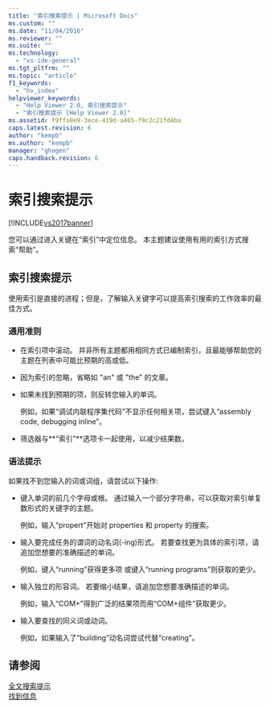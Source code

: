 ```yaml
---
title: "索引搜索提示 | Microsoft Docs"
ms.custom: ""
ms.date: "11/04/2016"
ms.reviewer: ""
ms.suite: ""
ms.technology: 
  - "vs-ide-general"
ms.tgt_pltfrm: ""
ms.topic: "article"
f1_keywords: 
  - "hv_index"
helpviewer_keywords: 
  - "Help Viewer 2.0, 索引搜索提示"
  - "索引搜索提示 [Help Viewer 2.0]"
ms.assetid: f9ffa8e9-3ece-419d-a465-f9c2c21fd4ba
caps.latest.revision: 6
author: "kempb"
ms.author: "kempb"
manager: "ghogen"
caps.handback.revision: 6
---
```

# 索引搜索提示
[!INCLUDE[vs2017banner](../code-quality/includes/vs2017banner.md)]

您可以通过进入关键在“索引”中定位信息。  本主题建议使用有用的索引方式搜索“帮助”。  
  
## 索引搜索提示  
 使用索引是直接的进程；但是，了解输入关键字可以提高索引搜索的工作效率的最佳方式。  
  
### 通用准则  
  
-   在索引项中滚动。  并非所有主题都用相同方式已编制索引，且最能够帮助您的主题在列表中可能比预期的高或低。  
  
-   因为索引的忽略，省略如 "an" 或 "the" 的文章。  
  
-   如果未找到预期的项，则反转您输入的单词。  
  
     例如，如果“调试内联程序集代码”不显示任何相关项，尝试键入“assembly code, debugging inline”。  
  
-   筛选器与**“索引”**选项卡一起使用，以减少结果数。  
  
### 语法提示  
 如果找不到您输入的词或词组，请尝试以下操作:  
  
-   键入单词的前几个字母或根。  通过输入一个部分字符串，可以获取对索引单复数形式的关键字的主题。  
  
     例如，输入“propert”开始对 properties 和 property 的搜索。  
  
-   输入要完成任务的谓词的动名词\(\-ing\)形式。  若要查找更为具体的索引项，请追加您想要的准确描述的单词。  
  
     例如，键入“running”获得更多项 或键入“running programs”则获取的更少。  
  
-   输入独立的形容词。  若要缩小结果，请追加您想要准确描述的单词。  
  
     例如，输入“COM\+”得到广泛的结果项而用“COM\+组件”获取更少。  
  
-   输入要查找的同义词或动词。  
  
     例如，如果输入了“building”动名词尝试代替“creating”。  
  
## 请参阅  
 [全文搜索提示](../ide/full-text-search-tips.md)   
 [找到信息](../ide/locate-information.md)